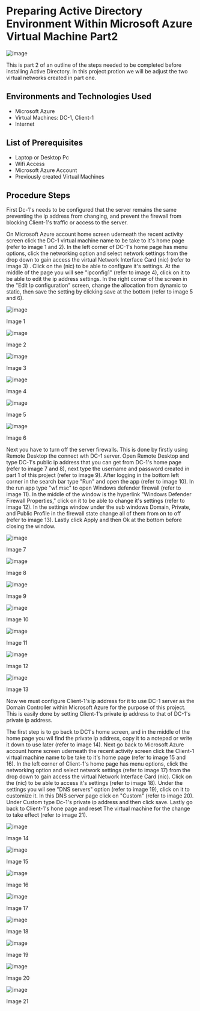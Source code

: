 # Preparing Active Directory Environment Within Microsoft Azure Virtual Machine Part2
![image](https://github.com/user-attachments/assets/e4f41676-9505-49cf-82a1-c1ad2d5cf390)



This is part 2 of an outline of the steps needed to be completed before installing Active Directory. In this project protion we will be adjust the two virtual networks created in part one.<br />


<h2>Environments and Technologies Used</h2>

- Microsoft Azure
- Virtual Machines: DC-1, Client-1
- Internet 

<h2>List of Prerequisites</h2>

- Laptop or Desktop Pc                                                                                                                                 
- Wifi Access
- Microsoft Azure Account
- Previously created Virtual Machines

<h2>Procedure Steps</h2>

First Dc-1's needs to be configured that the server remains the same preventing the ip address from changing, and prevent the firewall from blocking Client-1's traffic or access to the server.
<p>
</p>
On Microsoft Azure account home screen uderneath the recent activity screen click the DC-1 virtual machine name to be take to it's home page (refer to image 1 and 2). In the left corner of DC-1's home page has menu options, click the networking option and select network settings from the drop down to gain access the virtual Network Interface Card (nic) (refer to image 3) . Click on the (nic) to be able to configure it's settings. At the middle of the page you will see "ipconfig1" (refer to image 4), click on it to be able to edit the ip address settings. In the right corner of the screen in the "Edit Ip configuration" screen, change the allocation from dynamic to static, then save the setting by clicking save at the bottom (refer to image 5 and 6).

![image](https://github.com/user-attachments/assets/7eb4dcf8-8ffc-4136-a95a-c98148a6832a)
<p>Image 1
</p>

![image](https://github.com/user-attachments/assets/21fa6642-f1d3-480d-affa-cbe592c51bd6)
<p>Image 2
</p>

![image](https://github.com/user-attachments/assets/e96c9b3a-6a53-4fb7-bc8d-d4e510c3a847)
<p>Image 3
</p>

![image](https://github.com/user-attachments/assets/88e1d076-7f11-48f7-831d-3f342199cd67)
<p>Image 4
</p>

![image](https://github.com/user-attachments/assets/bb30ac61-f532-4f04-b749-33b4ce666984)
<p>Image 5
</p>

![image](https://github.com/user-attachments/assets/16121a5d-9295-4017-8a72-5f3b5d59396e)
<p>Image 6
</p>


Next you have to turn off the server firewalls. This is done by firstly using Remote Desktop the connect wth DC-1 server. Open Remote Desktop and type DC-1's public ip address that you can get from DC-1's home page (refer to image 7 and 8), next type the username and password created in part 1 of this project (refer to image 9). After logging in the bottom left corner in the search bar type "Run" and open the app (refer to image 10). In the run app type "wf.msc" to open Windows defender firewall (refer to image 11). In the middle of the window is the hyperlink "Windows Defender Firewall Properties," click on it to be able to change it's settings (refer to image 12). In the settings window under the sub windows Domain, Private, and Public Profile in the firewall state change all of them from on to off (refer to image 13). Lastly click Apply and then Ok at the bottom before closing the window.


![image](https://github.com/user-attachments/assets/9ac13ad0-fd9f-454e-af8c-c8e791bc46e2)
<p>Image 7
</p>

![image](https://github.com/user-attachments/assets/cfaeddd9-9db6-4a54-b129-884bc1c96f7f)
<p>Image 8
</p>

![image](https://github.com/user-attachments/assets/6f520bc1-b1be-49e5-ad48-9f1fd051df89)
<p>Image 9
</p>

![image](https://github.com/user-attachments/assets/56c8987b-6f61-4eaa-90f8-536b9b8a06cb)
<p>Image 10
</p>

![image](https://github.com/user-attachments/assets/636cb1d7-e2d5-43bb-b875-598f5e458811)
<p>Image 11
</p>

![image](https://github.com/user-attachments/assets/a7a5f790-dc4a-45ca-8d66-8fef150746c5)
<p>Image 12
</p>

![image](https://github.com/user-attachments/assets/998f8829-67f0-4f88-91aa-6aa6c0633b13)
<p>Image 13
</p>
<p>
</p>
Now we must configure Client-1's ip address for it to use DC-1 server as the Domain Controller within Microsoft Azure for the purpose of this project. This is easily done by setting Client-1's private ip address to that of DC-1's private ip address.
<p>
</p>
The first step is to go back to DC1's home screen, and in the middle of the home page you wil find the private ip address, copy it to a notepad or write it down to use later (refer to image 14). Next go back to Microsoft Azure account home screen uderneath the recent activity screen click the Client-1 virtual machine name to be take to it's home page (refer to image 15 and 16). In the left corner of Client-1's home page has menu options, click the networking option and select network settings (refer to image 17) from the drop down to gain access the virtual Network Interface Card (nic). Click on the (nic) to be able to access it's settings (refer to image 18). Under the settings you wil see "DNS servers" option (refer to image 19), click on it to customize it. In this DNS server page click on "Custom" (refer to image 20). Under Custom type Dc-1's private ip address and then click save. Lastly go back to Client-1's hone page and reset The virtual machine for the change to take effect (refer to image 21). 


![image](https://github.com/user-attachments/assets/9fcb6431-cfe4-46cd-b635-a6fd7d88c31b)
<p>Image 14
</p>

![image](https://github.com/user-attachments/assets/7f64e20f-8cea-4c45-9d7a-b1cd25f7846a)
<p>Image 15
</p>

![image](https://github.com/user-attachments/assets/234e4879-98f3-4b4c-9fd0-7840fa9c7abe)
<p>Image 16
</p>

![image](https://github.com/user-attachments/assets/e803beb6-325b-4721-9e2f-86f9c1676396)
<p>Image 17
</p>

![image](https://github.com/user-attachments/assets/711711bd-310b-40f5-9c8a-8a180d002fe7)
<p>Image 18
</p>

![image](https://github.com/user-attachments/assets/e9aa5e23-6c74-4ffb-9337-2c5da41b924c)
<p>Image 19
</p>

![image](https://github.com/user-attachments/assets/4f157ce6-40c7-43a9-95ba-ec0a8b5ac634)
<p>Image 20
</p>

![image](https://github.com/user-attachments/assets/56ab2e2e-ec72-41ae-a028-3d1d685ed50e)
<p>Image 21
</p>




